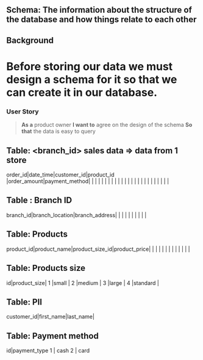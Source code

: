 ## Schema: The information about the structure of the database and how things relate to each other

## Background

# Before storing our data we must design a schema for it so that we can create it in our database.

### User Story

> **As a** product owner
> **I want to** agree on the design of the schema
> **So that** the data is easy to query


## Table: <branch_id> sales data => data from 1 store

order_id|date_time|customer_id|product_id |order_amount|payment_method|
        |         |           |           |            |              |
        |         |           |           |            |              |
        |         |           |           |            |              |
        |         |           |           |            |              |

## Table : Branch ID

branch_id|branch_location|branch_address|
         |               |              |
         |               |              |
         |               |              |


## Table: Products

product_id|product_name|product_size_id|product_price|
          |            |               |             |
          |            |               |             |
          |            |               |             |

## Table: Products size

id|product_size|
1 |small       | 
2 |medium      |
3 |large       |
4 |standard    |

## Table: PII

customer_id|first_name|last_name|


## Table: Payment method

id|payment_type
1 | cash
2 | card




